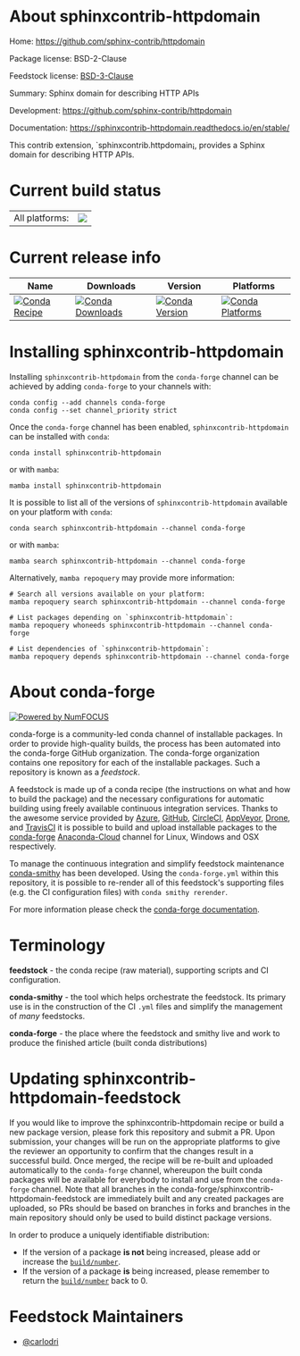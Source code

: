 About sphinxcontrib-httpdomain
==============================

Home: https://github.com/sphinx-contrib/httpdomain

Package license: BSD-2-Clause

Feedstock license: [BSD-3-Clause](https://github.com/conda-forge/sphinxcontrib-httpdomain-feedstock/blob/main/LICENSE.txt)

Summary: Sphinx domain for describing HTTP APIs

Development: https://github.com/sphinx-contrib/httpdomain

Documentation: https://sphinxcontrib-httpdomain.readthedocs.io/en/stable/

This contrib extension, `sphinxcontrib.httpdomain¡, provides a Sphinx domain
 for describing HTTP APIs.


Current build status
====================


<table><tr><td>All platforms:</td>
    <td>
      <a href="https://dev.azure.com/conda-forge/feedstock-builds/_build/latest?definitionId=3569&branchName=main">
        <img src="https://dev.azure.com/conda-forge/feedstock-builds/_apis/build/status/sphinxcontrib-httpdomain-feedstock?branchName=main">
      </a>
    </td>
  </tr>
</table>

Current release info
====================

| Name | Downloads | Version | Platforms |
| --- | --- | --- | --- |
| [![Conda Recipe](https://img.shields.io/badge/recipe-sphinxcontrib--httpdomain-green.svg)](https://anaconda.org/conda-forge/sphinxcontrib-httpdomain) | [![Conda Downloads](https://img.shields.io/conda/dn/conda-forge/sphinxcontrib-httpdomain.svg)](https://anaconda.org/conda-forge/sphinxcontrib-httpdomain) | [![Conda Version](https://img.shields.io/conda/vn/conda-forge/sphinxcontrib-httpdomain.svg)](https://anaconda.org/conda-forge/sphinxcontrib-httpdomain) | [![Conda Platforms](https://img.shields.io/conda/pn/conda-forge/sphinxcontrib-httpdomain.svg)](https://anaconda.org/conda-forge/sphinxcontrib-httpdomain) |

Installing sphinxcontrib-httpdomain
===================================

Installing `sphinxcontrib-httpdomain` from the `conda-forge` channel can be achieved by adding `conda-forge` to your channels with:

```
conda config --add channels conda-forge
conda config --set channel_priority strict
```

Once the `conda-forge` channel has been enabled, `sphinxcontrib-httpdomain` can be installed with `conda`:

```
conda install sphinxcontrib-httpdomain
```

or with `mamba`:

```
mamba install sphinxcontrib-httpdomain
```

It is possible to list all of the versions of `sphinxcontrib-httpdomain` available on your platform with `conda`:

```
conda search sphinxcontrib-httpdomain --channel conda-forge
```

or with `mamba`:

```
mamba search sphinxcontrib-httpdomain --channel conda-forge
```

Alternatively, `mamba repoquery` may provide more information:

```
# Search all versions available on your platform:
mamba repoquery search sphinxcontrib-httpdomain --channel conda-forge

# List packages depending on `sphinxcontrib-httpdomain`:
mamba repoquery whoneeds sphinxcontrib-httpdomain --channel conda-forge

# List dependencies of `sphinxcontrib-httpdomain`:
mamba repoquery depends sphinxcontrib-httpdomain --channel conda-forge
```


About conda-forge
=================

[![Powered by
NumFOCUS](https://img.shields.io/badge/powered%20by-NumFOCUS-orange.svg?style=flat&colorA=E1523D&colorB=007D8A)](https://numfocus.org)

conda-forge is a community-led conda channel of installable packages.
In order to provide high-quality builds, the process has been automated into the
conda-forge GitHub organization. The conda-forge organization contains one repository
for each of the installable packages. Such a repository is known as a *feedstock*.

A feedstock is made up of a conda recipe (the instructions on what and how to build
the package) and the necessary configurations for automatic building using freely
available continuous integration services. Thanks to the awesome service provided by
[Azure](https://azure.microsoft.com/en-us/services/devops/), [GitHub](https://github.com/),
[CircleCI](https://circleci.com/), [AppVeyor](https://www.appveyor.com/),
[Drone](https://cloud.drone.io/welcome), and [TravisCI](https://travis-ci.com/)
it is possible to build and upload installable packages to the
[conda-forge](https://anaconda.org/conda-forge) [Anaconda-Cloud](https://anaconda.org/)
channel for Linux, Windows and OSX respectively.

To manage the continuous integration and simplify feedstock maintenance
[conda-smithy](https://github.com/conda-forge/conda-smithy) has been developed.
Using the ``conda-forge.yml`` within this repository, it is possible to re-render all of
this feedstock's supporting files (e.g. the CI configuration files) with ``conda smithy rerender``.

For more information please check the [conda-forge documentation](https://conda-forge.org/docs/).

Terminology
===========

**feedstock** - the conda recipe (raw material), supporting scripts and CI configuration.

**conda-smithy** - the tool which helps orchestrate the feedstock.
                   Its primary use is in the construction of the CI ``.yml`` files
                   and simplify the management of *many* feedstocks.

**conda-forge** - the place where the feedstock and smithy live and work to
                  produce the finished article (built conda distributions)


Updating sphinxcontrib-httpdomain-feedstock
===========================================

If you would like to improve the sphinxcontrib-httpdomain recipe or build a new
package version, please fork this repository and submit a PR. Upon submission,
your changes will be run on the appropriate platforms to give the reviewer an
opportunity to confirm that the changes result in a successful build. Once
merged, the recipe will be re-built and uploaded automatically to the
`conda-forge` channel, whereupon the built conda packages will be available for
everybody to install and use from the `conda-forge` channel.
Note that all branches in the conda-forge/sphinxcontrib-httpdomain-feedstock are
immediately built and any created packages are uploaded, so PRs should be based
on branches in forks and branches in the main repository should only be used to
build distinct package versions.

In order to produce a uniquely identifiable distribution:
 * If the version of a package **is not** being increased, please add or increase
   the [``build/number``](https://docs.conda.io/projects/conda-build/en/latest/resources/define-metadata.html#build-number-and-string).
 * If the version of a package **is** being increased, please remember to return
   the [``build/number``](https://docs.conda.io/projects/conda-build/en/latest/resources/define-metadata.html#build-number-and-string)
   back to 0.

Feedstock Maintainers
=====================

* [@carlodri](https://github.com/carlodri/)

